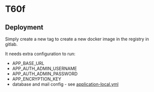 # T60f

## Deployment

Simply create a new tag to create a new docker image in the registry in gitlab.

It needs extra configuration to run:
- APP_BASE_URL
- APP_AUTH_ADMIN_USERNAME
- APP_AUTH_ADMIN_PASSWORD
- APP_ENCRYPTION_KEY
- database and mail config - see [application-local.yml](src/main/resources/application-local.yml)
